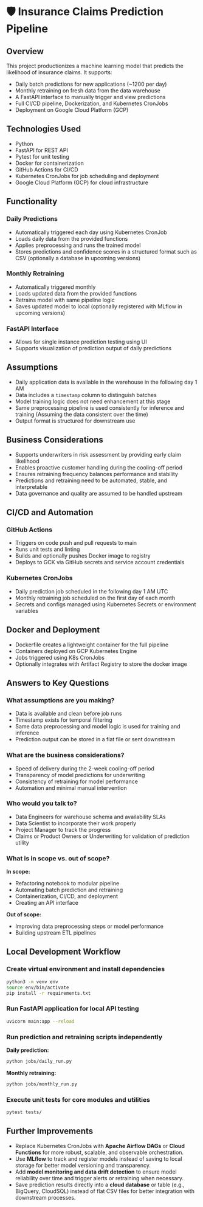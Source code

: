 # 🛡️ Insurance Claims Prediction Pipeline

## Overview
This project productionizes a machine learning model that predicts the likelihood of insurance claims. It supports:
- Daily batch predictions for new applications (~1200 per day)
- Monthly retraining on fresh data from the data warehouse
- A FastAPI interface to manually trigger and view predictions
- Full CI/CD pipeline, Dockerization, and Kubernetes CronJobs
- Deployment on Google Cloud Platform (GCP)

## Technologies Used
- Python
- FastAPI for REST API
- Pytest for unit testing
- Docker for containerization
- GitHub Actions for CI/CD
- Kubernetes CronJobs for job scheduling and deployment
- Google Cloud Platform (GCP) for cloud infrastructure

## Functionality

### Daily Predictions
- Automatically triggered each day using Kubernetes CronJob
- Loads daily data from the provided functions
- Applies preprocessing and runs the trained model
- Stores predictions and confidence scores in a structured format such as CSV (optionally a database in upcoming versions)

### Monthly Retraining
- Automatically triggered monthly
- Loads updated data from the provided functions
- Retrains model with same pipeline logic
- Saves updated model to local (optionally registered with MLflow in upcoming versions)

### FastAPI Interface
- Allows for single instance prediction testing using UI
- Supports visualization of prediction output of daily predictions

## Assumptions
- Daily application data is available in the warehouse in the following day 1 AM 
- Data includes a `timestamp` column to distinguish batches
- Model training logic does not need enhancement at this stage
- Same preprocessing pipeline is used consistently for inference and training (Assuming the data consistent over the time)
- Output format is structured for downstream use

## Business Considerations
- Supports underwriters in risk assessment by providing early claim likelihood
- Enables proactive customer handling during the cooling-off period
- Ensures retraining frequency balances performance and stability
- Predictions and retraining need to be automated, stable, and interpretable
- Data governance and quality are assumed to be handled upstream

## CI/CD and Automation

### GitHub Actions
- Triggers on code push and pull requests to main
- Runs unit tests and linting
- Builds and optionally pushes Docker image to registry
- Deploys to GCK via GitHub secrets and service account credentials

### Kubernetes CronJobs
- Daily prediction job scheduled in the following day 1 AM UTC
- Monthly retraining job scheduled on the first day of each month
- Secrets and configs managed using Kubernetes Secrets or environment variables

## Docker and Deployment
- Dockerfile creates a lightweight container for the full pipeline
- Containers deployed on GCP Kubernetes Engine
- Jobs triggered using K8s CronJobs
- Optionally integrates with Artifact Registry to store the docker image

## Answers to Key Questions

### What assumptions are you making?
- Data is available and clean before job runs
- Timestamp exists for temporal filtering
- Same data preprocessing and model logic is used for training and inference
- Prediction output can be stored in a flat file or sent downstream

### What are the business considerations?
- Speed of delivery during the 2-week cooling-off period
- Transparency of model predictions for underwriting
- Consistency of retraining for model performance
- Automation and minimal manual intervention

### Who would you talk to?
- Data Engineers for warehouse schema and availability SLAs
- Data Scientist to incorporate their work properly
- Project Manager to track the progress
- Claims or Product Owners or Underwriting for validation of prediction utility

### What is in scope vs. out of scope?

**In scope:**
- Refactoring notebook to modular pipeline
- Automating batch prediction and retraining
- Containerization, CI/CD, and deployment
- Creating an API interface

**Out of scope:**
- Improving data preprocessing steps or model performance
- Building upstream ETL pipelines


## Local Development Workflow

### Create virtual environment and install dependencies

```bash
python3 -m venv env  
source env/bin/activate  
pip install -r requirements.txt  
```

### Run FastAPI application for local API testing

```bash
uvicorn main:app --reload  
```

### Run prediction and retraining scripts independently

**Daily prediction:**

```bash
python jobs/daily_run.py  
```

**Monthly retraining:**

```bash
python jobs/monthly_run.py  
```

### Execute unit tests for core modules and utilities

```bash
pytest tests/  
```

## Further Improvements

- Replace Kubernetes CronJobs with **Apache Airflow DAGs** or **Cloud Functions** for more robust, scalable, and observable orchestration.
- Use **MLflow** to track and register models instead of saving to local storage for better model versioning and transparency.
- Add **model monitoring and data drift detection** to ensure model reliability over time and trigger alerts or retraining when necessary.
- Save prediction results directly into a **cloud database** or table (e.g., BigQuery, CloudSQL) instead of flat CSV files for better integration with downstream processes.
